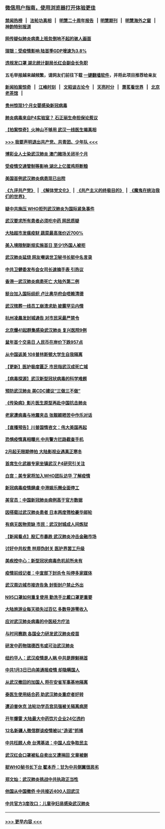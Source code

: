 ### [微信用户指南，使用浏览器打开体验更佳](https://github.com/gfw-breaker/banned-news1/blob/master/indexes/wechat-guide.md?t=0)
#### [禁闻热榜](热点新闻.md?t=0)  &nbsp;&nbsp;|&nbsp;&nbsp; [法轮功真相](https://github.com/gfw-breaker/truth/blob/master/README.md?t=0) &nbsp;&nbsp;|&nbsp;&nbsp; [明慧二十周年报告](https://github.com/gfw-breaker/mh-reports/blob/master/README.md?t=0) &nbsp;&nbsp;|&nbsp;&nbsp;[明慧期刊](https://github.com/gfw-breaker/mh-qikan) &nbsp;&nbsp;|&nbsp;&nbsp; [明慧海外之窗](https://github.com/gfw-breaker/mh-news/blob/master/README.md?t=0) &nbsp;&nbsp;|&nbsp;&nbsp; [神韵特别报道](https://github.com/gfw-breaker/mh-news/blob/master/shenyun.md?t=0)
#### [网传疑似肺炎病患上班忽倒地不起的骇人画面](../pages/nsc413/n11843789.md?t=02042001) 
#### [瑞银：受疫情影响 陆首季GDP增速为3.8%](../pages/nsc413/n11843264.md?t=02042001) 
#### [违规发口罩 湖北统计副局长红会副会长免职](../pages/nsc413/n11843531.md?t=02042001) 
#### 五毛举报越来越频繁，请网友们前往下载 [一键翻墙软件](https://github.com/gfw-breaker/ssr-accounts)，并将此项目推荐给亲友
#### [新闻拍案惊奇](https://github.com/gfw-breaker/banned-news1/blob/master/pages/link4.md) &nbsp;&nbsp;|&nbsp;&nbsp; [江峰时刻](https://github.com/gfw-breaker/banned-news1/blob/master/pages/link4.md) &nbsp;&nbsp;|&nbsp;&nbsp; [文昭谈古论今](https://github.com/gfw-breaker/banned-news1/blob/master/pages/link4.md) &nbsp;&nbsp;|&nbsp;&nbsp; [天亮时分](https://github.com/gfw-breaker/banned-news1/blob/master/pages/link4.md) &nbsp;&nbsp;|&nbsp;&nbsp; [萧茗看世界](https://github.com/gfw-breaker/banned-news1/blob/master/pages/link4.md) &nbsp;&nbsp;|&nbsp;&nbsp; [北京老茶馆](https://github.com/gfw-breaker/banned-news1/blob/master/pages/link4.md) &nbsp;&nbsp;|&nbsp;&nbsp; 
#### [贵州惊现1个月女婴感染新冠病毒](../pages/nsc413/n11843443.md?t=02042001) 
#### [肺炎病毒来自P4实验室？ 石正丽生命担保论惹议](../pages/nsc413/n11842936.md?t=02042001) 
#### [【拍案惊奇】火神山不够用 武汉一线医生揭真相](../pages/nsc413/n11842682.md?t=02042001) 
#### [>>> 我要声明退出共产党、共青团、少年队 <<<](https://github.com/begood0513/goodnews/blob/master/quit/letter.md) 
#### [博彩业人士染武汉肺炎 澳门赌场关闭半个月](../pages/nsc413/n11843607.md?t=02042001) 
#### [受疫情交通管制等影响 湖北上亿蛋鸡将断粮](../pages/nsc413/n11843243.md?t=02042001) 
#### [美国首例武汉肺炎病患现已出院](../pages/nsc413/n11842740.md?t=02042001) 
#### [《九评共产党》](https://github.com/begood0513/9ping.md/blob/master/README.md) &nbsp;|&nbsp; [《解体党文化》](../../../../jtdwh.md/blob/master/README.md)  &nbsp;|&nbsp; [《共产主义的终极目的》](../../../../gczydzjmd.md/blob/master/README.md) &nbsp;|&nbsp; [《魔鬼在统治我们的世界》](../../../../mgztzwmdsj.md/blob/master/README.md) 
#### [疑中共施压 WHO拒列武汉肺炎为国际紧急事件](../pages/nsc413/n11843031.md?t=02042001) 
#### [武汉要求所有患者必须吃中药 网民质疑](../pages/nsc413/n11842894.md?t=02042001) 
#### [大陆超市发瘟疫财 蔬菜最高涨价近700%](../pages/nsc413/n11842780.md?t=02042001) 
#### [美入境限制新规实施首日 至少1外国人被拒](../pages/nsc413/n11843058.md?t=02042001) 
#### [武汉肺炎延烧 网友嘲讽世卫秘书长挺中名言录](../pages/nsc413/n11843056.md?t=02042001) 
#### [中共卫健委发布会女司长速摘手表 引热议](../pages/nsc413/n11843116.md?t=02042001) 
#### [香港一武汉肺炎病患死亡 大陆外第二例](../pages/nsc413/n11843026.md?t=02042001) 
#### [挺台加入国际组织 卢比奥华府会唔赖清德](../pages/nsc413/n11843023.md?t=02042001) 
#### [武汉殡葬一线员工崩溃求助 披露罕见内情](../pages/nsc413/n11842482.md?t=02042001) 
#### [杭州凌晨发封城通告 对市民采最严禁令](../pages/nsc413/n11842758.md?t=02042001) 
#### [北京爆41起群集感染武汉肺炎 复兴医院9例](../pages/nsc413/n11841955.md?t=02042001) 
#### [鼠年首个交易日 人民币在岸价下跌957点](../pages/nsc413/n11842681.md?t=02042001) 
#### [从中国返美 108普林斯顿大学生自我隔离](../pages/nsc413/n11842714.md?t=02042001) 
#### [【更新】医护极度匮乏 市民指武汉成死亡城](../pages/nsc413/n11801312.md?t=02042001) 
#### [【病毒探源】武汉新型冠状病毒的科学难题](../pages/nsc413/n11842176.md?t=02042001) 
#### [预防武汉肺炎 美CDC建议“三做三不做”](../pages/nsc413/n11842700.md?t=02042001) 
#### [《传染病》影片医生原型再赴中国抗击肺炎](../pages/nsc413/n11842626.md?t=02042001) 
#### [老家遭病毒与地震夹击 张靓颖晒苦中作乐对话](../pages/nsc413/n11842054.md?t=02042001) 
#### [【直播预告】川普国情咨文：伟大美国再起](../pages/nsc413/n11842079.md?t=02042001) 
#### [恐惧疫情真相曝光 中共警方拦路截查手机](../pages/nsc413/n11842396.md?t=02042001) 
#### [2月起无限期停拍 大陆影视业遇真正寒冬](../pages/nsc413/n11842344.md?t=02042001) 
#### [首席生化武器专家坐镇武汉 P4研究引关注](../pages/nsc413/n11842412.md?t=02042001) 
#### [白宫：美专家将加入WHO团队访华 了解疫情](../pages/nsc413/n11842198.md?t=02042001) 
#### [新冠病毒疫情肆虐 中港娱乐圈全面停工](../pages/nsc413/n11842193.md?t=02042001) 
#### [美官员：中国新冠肺炎病例高于官方数据](../pages/nsc413/n11842452.md?t=02042001) 
#### [因搭载过武汉肺炎患者 日本两度筛检豪华邮轮](../pages/nsc413/n11842447.md?t=02042001) 
#### [有病无医物资缺 市民：武汉封城成人间炼狱](../pages/nsc413/n11839878.md?t=02042001) 
#### [【新闻看点】股汇市暴跌 武汉肺炎冲击金融市场](../pages/nsc413/n11842216.md?t=02042001) 
#### [讨好中共权贵 林郑伪封关 医护界罢工升级](../pages/nsc413/n11842359.md?t=02042001) 
#### [美疾控中心：新型冠状病毒危机前所未有](../pages/nsc413/n11842406.md?t=02042001) 
#### [疫情前线记者：中宣部下封杀令 叫停多家媒体](../pages/nsc413/n11842178.md?t=02042001) 
#### [武汉周边城市接连告急 封街封户禁止外出](../pages/nsc413/n11842277.md?t=02042001) 
#### [N95口罩如何重复使用 勤洗手比戴口罩更重要](../pages/nsc413/n11842236.md?t=02042001) 
#### [大陆旅游业每天损失过百亿 多数导游零收入](../pages/nsc413/n11842179.md?t=02042001) 
#### [应对武汉肺炎病毒的中医经方疗法](../pages/nsc413/n11842157.md?t=02042001) 
#### [与时间赛跑  各国全力研发武汉肺炎疫苗](../pages/nsc413/n11842149.md?t=02042001) 
#### [研发中药物瑞德西韦或可治武汉肺炎](../pages/nsc413/n11842100.md?t=02042001) 
#### [纽约华人：武汉疫情是人祸 中共是罪魁祸首](../pages/nsc413/n11840631.md?t=02042001) 
#### [中共1月3日已向美通报疫情 却隐瞒国人](../pages/nsc413/n11841978.md?t=02042001) 
#### [从武汉撤回的加国人 将在安省军事基地隔离](../pages/nsc413/n11840777.md?t=02042001) 
#### [泰医生使用结合药 助武汉肺炎重症者好转](../pages/nsc413/n11842096.md?t=02042001) 
#### [遭迫害休克 法轮功学员宫凤强被关隔离病房](../pages/nsc413/n11841492.md?t=02042001) 
#### [开年爆雷  大陆最大中药饮片企业24亿违约](../pages/nsc413/n11841904.md?t=02042001) 
#### [12名新疆人微信群谈疫情被以“造谣”抓捕](../pages/nsc413/n11839897.md?t=02042001) 
#### [中共枉顾人命 台湾基进：中国人应争取民主](../pages/nsc413/n11841532.md?t=02042001) 
#### [武汉红会口罩被私自卖出又遭捐回 文章被删](../pages/nsc413/n11841871.md?t=02042001) 
#### [挺WHO秘书长下台 翟本乔：甘为中共侧翼很恶劣](../pages/nsc413/n11841484.md?t=02042001) 
#### [郑文灿：武汉肺炎挑战中共执政正当性](../pages/nsc413/n11841537.md?t=02042001) 
#### [他国从中国撤侨 中共接近400人回武汉](../pages/nsc413/n11841290.md?t=02042001) 
#### [中共官方3度改口：儿童孕妇易感染武汉肺炎](../pages/nsc413/n11841631.md?t=02042001) 

----
#### [ >>> 更早内容 <<< ](../indexes/nsc413-earlier.md)
